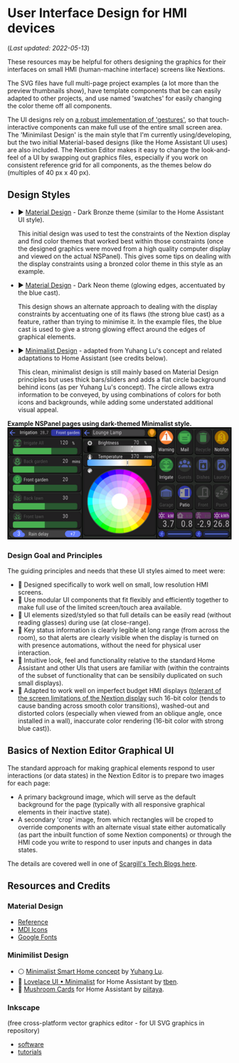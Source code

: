 # User Interface Design for HMI devices
(_Last updated: 2022-05-13_)

These resources may be helpful for others designing the graphics for their interfaces on small HMI (human-machine interface) screens like Nextions.

The SVG files have full multi-page project examples (a lot more than the preview thumbnails show), have template components that be can easily adapted to other projects, and use named 'swatches' for easily changing the color theme off all components.

The UI designs rely on [a robust implementation of 'gestures'](/Tips_and_Tricks), so that touch-interactive components can make full use of the entire small screen area.  The 'Minimilast Design' is the main style that I'm currently using/developing, but the two initial Material-based designs (like the Home Assistant UI uses) are also included.  The Nextion Editor makes it easy to change the look-and-feel of a UI by swapping out graphics files, especially if you work on consistent reference grid for all components, as the themes below do (multiples of 40 px x 40 px).

## Design Styles
* :arrow_forward: [Material Design](/UI_Design/Material_Bronze) - Dark Bronze theme (similar to the Home Assistant UI style).

  This initial design was used to test the constraints of the Nextion display and find color themes that worked best within those constraints (once the designed graphics were moved from a high quality computer display and viewed on the actual NSPanel).  This gives some tips on dealing with the display constraints using a bronzed color theme in this style as an example.  

* :arrow_forward: [Material Design](/UI_Design/Material_Neon) - Dark Neon theme (glowing edges, accentuated by the blue cast).

  This design shows an alternate approach to dealing with the display constraints by accentuating one of its flaws (the strong blue cast) as a feature, rather than trying to minimise it.  In the example files, the blue cast is used to give a strong glowing effect around the edges of graphical elements.
  
* :arrow_forward: [Minimalist Design](/UI_Design/Minimalist) - adapted from Yuhang Lu's concept and related adaptations to Home Assistant (see credits below).

  This clean, minimalist design is still mainly based on Material Design principles but uses thick bars/sliders and adds a flat circle background behind icons (as per Yuhang Lu's concept).  The circle allows extra information to be conveyed, by using combinations of colors for both icons and backgrounds, while adding some understated additional visual appeal.

**Example NSPanel pages using dark-themed Minimalist style.**
![Example dark Minimalist style](/UI_Design/Minimalist/ExampleM_IR_ST_LT_1280x640.png)

### Design Goal and Principles
The guiding principles and needs that these UI styles aimed to meet were:
* :small_blue_diamond: Designed specifically to work well on small, low resolution HMI screens.  
* :small_blue_diamond: Use modular UI components that fit flexibly and efficiently together to make full use of the limited screen/touch area available.
* :small_blue_diamond: UI elements sized/styled so that full details can be easily read (without reading glasses) during use (at close-range).
* :small_blue_diamond: Key status information is clearly legible at long range (from across the room), so that alerts are clearly visible when the display is turned on with presence automations, without the need for physical user interaction.
* :small_blue_diamond: Intuitive look, feel and functionality relative to the standard Home Assistant and other UIs that users are familiar with (within the contraints of the subset of functionality that can be sensibily duplicated on such small displays).
* :small_blue_diamond: Adapted to work well on imperfect budget HMI displays ([tolerant of the screen limitations of the Nextion display](/UI_Design/Material_Bronze#dealing-with-some-of-the-main-constraints-of-the-nextion-display) such 16-bit color (tends to cause banding across smooth color transitions), washed-out and distorted colors (especially when viewed from an oblique angle, once installed in a wall), inaccurate color rendering (16-bit color with strong blue cast)).

## Basics of Nextion Editor Graphical UI

The standard approach for making graphical elements respond to user interactions (or data states) in the Nextion Editor is to prepare two images for each page:
* A primary background image, which will serve as the default background for the page (typically with all responsive graphical elements in their inactive state).
* A secondary 'crop' image, from which rectangles will be croped to override components with an alternate visual state either automatically (as part the inbuilt function of some Nextion components) or through the HMI code you write to respond to user inputs and changes in data states.

The details are covered well in one of [Scargill's Tech Blogs here](https://tech.scargill.net/nextion-wifi-touch-display/).

## Resources and Credits

### Material Design
  * [Reference](https://material.io/design)
  * [MDI Icons](https://materialdesignicons.com/)
  * [Google Fonts](https://fonts.google.com/specimen/Roboto+Condensed)

### Minimilist Design
  * :white_circle: [Minimalist Smart Home concept](https://www.behance.net/gallery/88433905/Redesign-Smart-Home) by [Yuhang Lu](https://www.behance.net/7ahang).
  * :sunflower: [Lovelace UI • Minimalist](https://ui-lovelace-minimalist.github.io/UI/) for Home Assistant by [tben](https://community.home-assistant.io/u/tben/summary).
  * 🍄 [Mushroom Cards](https://community.home-assistant.io/t/mushroom-cards-build-a-beautiful-dashboard-easily/388590) for Home Assistant by [piitaya](https://github.com/piitaya).

### Inkscape
(free cross-platform vector graphics editor - for UI SVG graphics in repository)
  * [software](https://inkscape.org/release/)
  * [tutorials](https://inkscape.org/learn/tutorials/)
   
